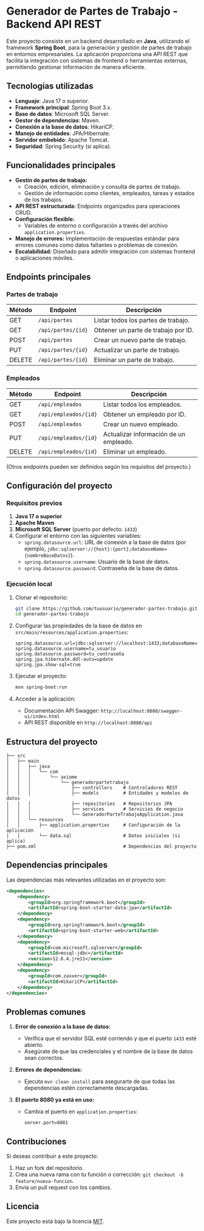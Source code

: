 # Generador de Partes de Trabajo - Backend API REST

Este proyecto consiste en un backend desarrollado en **Java**, utilizando el framework **Spring Boot**, para la generación y gestión de partes de trabajo en entornos empresariales. La aplicación proporciona una API REST que facilita la integración con sistemas de frontend o herramientas externas, permitiendo gestionar información de manera eficiente.

## Tecnologías utilizadas

- **Lenguaje**: Java 17 o superior.
- **Framework principal**: Spring Boot 3.x.
- **Base de datos**: Microsoft SQL Server.
- **Gestor de dependencias**: Maven.
- **Conexión a la base de datos**: HikariCP.
- **Manejo de entidades**: JPA/Hibernate.
- **Servidor embebido**: Apache Tomcat.
- **Seguridad**: Spring Security (si aplica).

## Funcionalidades principales

- **Gestín de partes de trabajo:**
  - Creación, edición, eliminación y consulta de partes de trabajo.
  - Gestión de información como clientes, empleados, tareas y estados de los trabajos.
- **API REST estructurada:** Endpoints organizados para operaciones CRUD.
- **Configuración flexible:**
  - Variables de entorno o configuración a través del archivo `application.properties`.
- **Manejo de errores:** Implementación de respuestas estándar para errores comunes como datos faltantes o problemas de conexión.
- **Escalabilidad:** Diseñado para admitir integración con sistemas frontend o aplicaciones móviles.

## Endpoints principales

### Partes de trabajo

| Método | Endpoint               | Descripción                          |
|--------|------------------------|--------------------------------------|
| GET    | `/api/partes`          | Listar todos los partes de trabajo. |
| GET    | `/api/partes/{id}`     | Obtener un parte de trabajo por ID. |
| POST   | `/api/partes`          | Crear un nuevo parte de trabajo.    |
| PUT    | `/api/partes/{id}`     | Actualizar un parte de trabajo.     |
| DELETE | `/api/partes/{id}`     | Eliminar un parte de trabajo.       |

### Empleados

| Método | Endpoint                  | Descripción                              |
|--------|---------------------------|------------------------------------------|
| GET    | `/api/empleados`          | Listar todos los empleados.             |
| GET    | `/api/empleados/{id}`     | Obtener un empleado por ID.             |
| POST   | `/api/empleados`          | Crear un nuevo empleado.                |
| PUT    | `/api/empleados/{id}`     | Actualizar información de un empleado.   |
| DELETE | `/api/empleados/{id}`     | Eliminar un empleado.                   |

(Otros endpoints pueden ser definidos según los requisitos del proyecto.)

## Configuración del proyecto

### Requisitos previos

1. **Java 17 o superior**
2. **Apache Maven**
3. **Microsoft SQL Server** (puerto por defecto: `1433`)
4. Configurar el entorno con las siguientes variables:
   - `spring.datasource.url`: URL de conexión a la base de datos (por ejemplo, `jdbc:sqlserver://{host}:{port};databaseName={nombreBaseDatos}`).
   - `spring.datasource.username`: Usuario de la base de datos.
   - `spring.datasource.password`: Contraseña de la base de datos.

### Ejecución local

1. Clonar el repositorio:
   ```bash
   git clone https://github.com/tuusuario/generador-partes-trabajo.git
   cd generador-partes-trabajo
   ```

2. Configurar las propiedades de la base de datos en `src/main/resources/application.properties`:
   ```properties
   spring.datasource.url=jdbc:sqlserver://localhost:1433;databaseName=gestion_servicios
   spring.datasource.username=tu_usuario
   spring.datasource.password=tu_contraseña
   spring.jpa.hibernate.ddl-auto=update
   spring.jpa.show-sql=true
   ```

3. Ejecutar el proyecto:
   ```bash
   mvn spring-boot:run
   ```

4. Acceder a la aplicación:
   - Documentación API Swagger: `http://localhost:8080/swagger-ui/index.html`
   - API REST disponible en `http://localhost:8080/api`

## Estructura del proyecto

```
├── src
│   ├── main
│   │   ├── java
│   │   │   └── com
│   │   │       └── axiome
│   │   │           └── generadorpartetrabajo
│   │   │               ├── controllers    # Controladores REST
│   │   │               ├── models         # Entidades y modelos de datos
│   │   │               ├── repositories   # Repositorios JPA
│   │   │               ├── services       # Servicios de negocio
│   │   │               └── GeneradorParteTrabajoApplication.java
│   │   └── resources
│   │       ├── application.properties     # Configuración de la aplicación
│   │       └── data.sql                   # Datos iniciales (si aplica)
├── pom.xml                                # Dependencias del proyecto
```

## Dependencias principales

Las dependencias más relevantes utilizadas en el proyecto son:

```xml
<dependencies>
    <dependency>
        <groupId>org.springframework.boot</groupId>
        <artifactId>spring-boot-starter-data-jpa</artifactId>
    </dependency>
    <dependency>
        <groupId>org.springframework.boot</groupId>
        <artifactId>spring-boot-starter-web</artifactId>
    </dependency>
    <dependency>
        <groupId>com.microsoft.sqlserver</groupId>
        <artifactId>mssql-jdbc</artifactId>
        <version>12.6.4.jre11</version>
    </dependency>
    <dependency>
        <groupId>com.zaxxer</groupId>
        <artifactId>HikariCP</artifactId>
    </dependency>
</dependencies>
```

## Problemas comunes

1. **Error de conexión a la base de datos:**
   - Verifica que el servidor SQL esté corriendo y que el puerto `1433` esté abierto.
   - Asegúrate de que las credenciales y el nombre de la base de datos sean correctos.

2. **Errores de dependencias:**
   - Ejecuta `mvn clean install` para asegurarte de que todas las dependencias estén correctamente descargadas.

3. **El puerto 8080 ya está en uso:**
   - Cambia el puerto en `application.properties`:
     ```properties
     server.port=8081
     ```

## Contribuciones

Si deseas contribuir a este proyecto:

1. Haz un fork del repositorio.
2. Crea una nueva rama con tu función o corrección: `git checkout -b feature/nueva-funcion`.
3. Envía un pull request con los cambios.

## Licencia

Este proyecto está bajo la licencia [MIT](LICENSE).

